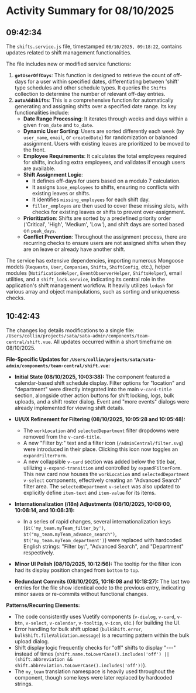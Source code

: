 # Activity Summary for 08/10/2025

## 09:42:34
The `shifts.service.js` file, timestamped `08/10/2025, 09:18:22`, contains updates related to shift management functionalities.

The file includes new or modified service functions:

1.  **`getUserOffDays`**: This function is designed to retrieve the count of off-days for a user within specified dates, differentiating between 'shift' type schedules and other schedule types. It queries the `Shifts` collection to determine the number of relevant off-day entries.
2.  **`autoAddShifts`**: This is a comprehensive function for automatically generating and assigning shifts over a specified date range. Its key functionalities include:
    *   **Date Range Processing**: It iterates through weeks and days within a given `from_date` and `to_date`.
    *   **Dynamic User Sorting**: Users are sorted differently each week (by `user_name`, `email`, or `createdDate`) for randomization or balanced assignment. Users with existing leaves are prioritized to be moved to the front.
    *   **Employee Requirements**: It calculates the total employees required for shifts, including extra employees, and validates if enough users are available.
    *   **Shift Assignment Logic**:
        *   It defines off-days for users based on a modulo 7 calculation.
        *   It assigns `base_employees` to shifts, ensuring no conflicts with existing leaves or shifts.
        *   It identifies `missing_employees` for each shift day.
        *   `filler_employes` are then used to cover these missing slots, with checks for existing leaves or shifts to prevent over-assignment.
    *   **Prioritization**: Shifts are sorted by a predefined priority order ('Critical', 'High', 'Medium', 'Low'), and shift days are sorted based on `peak_days`.
    *   **Conflict Prevention**: Throughout the assignment process, there are recurring checks to ensure users are not assigned shifts when they are on leave or already have another shift.

The service has extensive dependencies, importing numerous Mongoose models (`Requests`, `User`, `Companies`, `Shifts`, `ShiftConfig`, etc.), helper modules (`NotificationHelper`, `EventObserverHelper`, `ShiftsHelper`), email utilities, and a `shift_lock.service`, indicating its central role in the application's shift management workflow. It heavily utilizes `lodash` for various array and object manipulations, such as sorting and uniqueness checks.

## 10:42:43
The changes log details modifications to a single file: `/Users/collin/projects/sata/sata-admin/components/team-central/shift.vue`. All updates occurred within a short timeframe on 08/10/2025.

**File-Specific Updates for `/Users/collin/projects/sata/sata-admin/components/team-central/shift.vue`:**

*   **Initial State (08/10/2025, 10:03:38):** The component featured a calendar-based shift schedule display. Filter options for "location" and "department" were directly integrated into the main `v-card-title` section, alongside other action buttons for shift locking, logs, bulk uploads, and a shift roster dialog. Event and "more events" dialogs were already implemented for viewing shift details.

*   **UI/UX Refinement for Filtering (08/10/2025, 10:05:28 and 10:05:48):**
    *   The `workLocation` and `selectedDepartment` filter dropdowns were removed from the `v-card-title`.
    *   A new "Filter by:" text and a filter icon (`/adminCentral/filter.svg`) were introduced in their place. Clicking this icon now toggles an `expandFilterForm`.
    *   A new collapsible `v-card` section was added below the title bar, utilizing `v-expand-transition` and controlled by `expandFilterForm`. This new card now houses the `workLocation` and `selectedDepartment` `v-select` components, effectively creating an "Advanced Search" filter area. The `selectedDepartment` `v-select` was also updated to explicitly define `item-text` and `item-value` for its items.

*   **Internationalization (i18n) Adjustments (08/10/2025, 10:08:00, 10:08:14, and 10:08:31):**
    *   In a series of rapid changes, several internationalization keys (`$t('my_team.myTeam_filter_by')`, `$t("my_team.myTeam_advance_search")`, `$t('my_team.myTeam_department')`) were replaced with hardcoded English strings: "Filter by:", "Advanced Search", and "Department" respectively.

*   **Minor UI Polish (08/10/2025, 10:12:56):** The tooltip for the filter icon had its display position changed from `bottom` to `top`.

*   **Redundant Commits (08/10/2025, 10:16:08 and 10:18:27):** The last two entries for the file show identical code to the previous entry, indicating minor saves or re-commits without functional changes.

**Patterns/Recurring Elements:**

*   The code consistently uses Vuetify components (`v-dialog`, `v-card`, `v-btn`, `v-select`, `v-calendar`, `v-tooltip`, `v-icon`, etc.) for building the UI.
*   Error handling for bulk shift upload (`bulkShift.error`, `bulkShift.fileValidation.message`) is a recurring pattern within the bulk upload dialog.
*   Shift display logic frequently checks for "off" shifts to display "---" instead of times (`shift.name.toLowerCase().includes('off') || (shift.abbreviation && shift.abbreviation.toLowerCase().includes('off'))`).
*   The `my_team` translation namespace is heavily used throughout the component, though some keys were later replaced by hardcoded strings.